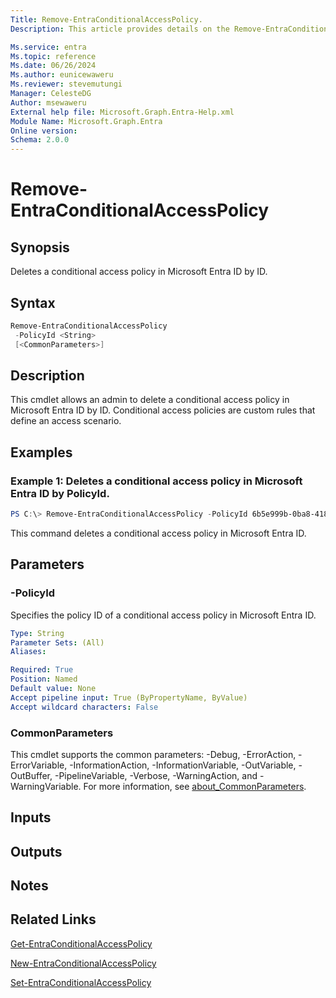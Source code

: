 ```yaml
---
Title: Remove-EntraConditionalAccessPolicy.
Description: This article provides details on the Remove-EntraConditionalAccessPolicy command.

Ms.service: entra
Ms.topic: reference
Ms.date: 06/26/2024
Ms.author: eunicewaweru
Ms.reviewer: stevemutungi
Manager: CelesteDG
Author: msewaweru
External help file: Microsoft.Graph.Entra-Help.xml
Module Name: Microsoft.Graph.Entra
Online version:
Schema: 2.0.0
---
```


# Remove-EntraConditionalAccessPolicy

## Synopsis
Deletes a conditional access policy in Microsoft Entra ID by ID.

## Syntax

```powershell
Remove-EntraConditionalAccessPolicy 
 -PolicyId <String> 
 [<CommonParameters>]
```

## Description
This cmdlet allows an admin to delete a conditional access policy in Microsoft Entra ID by ID.
Conditional access policies are custom rules that define an access scenario.

## Examples

### Example 1: Deletes a conditional access policy in Microsoft Entra ID by PolicyId.
```Powershell
PS C:\> Remove-EntraConditionalAccessPolicy -PolicyId 6b5e999b-0ba8-4186-a106-e0296c1c4358
```

This command deletes a conditional access policy in Microsoft Entra ID.

## Parameters

### -PolicyId
Specifies the policy ID of a conditional access policy in Microsoft Entra ID.

```yaml
Type: String
Parameter Sets: (All)
Aliases:

Required: True
Position: Named
Default value: None
Accept pipeline input: True (ByPropertyName, ByValue)
Accept wildcard characters: False
```

### CommonParameters
This cmdlet supports the common parameters: -Debug, -ErrorAction, -ErrorVariable, -InformationAction, -InformationVariable, -OutVariable, -OutBuffer, -PipelineVariable, -Verbose, -WarningAction, and -WarningVariable. For more information, see [about_CommonParameters](https://go.microsoft.com/fwlink/?LinkID=113216).

## Inputs

## Outputs

## Notes

## Related Links

[Get-EntraConditionalAccessPolicy](Get-EntraConditionalAccessPolicy.md)

[New-EntraConditionalAccessPolicy](New-EntraConditionalAccessPolicy.md)

[Set-EntraConditionalAccessPolicy](Set-EntraConditionalAccessPolicy.md)

